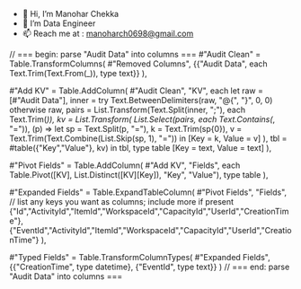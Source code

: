 - 👋 Hi, I’m Manohar Chekka
- 👀 I’m Data Engineer
- 📫 Reach me at : manoharch0698@gmail.com

<!---
MC140/MC140 is a ✨ special ✨ repository because its `README.md` (this file) appears on your GitHub profile.
You can click the Preview link to take a look at your changes.
--->
// === begin: parse "Audit Data" into columns ===
#"Audit Clean" =
    Table.TransformColumns(
        #"Removed Columns",
        {{"Audit Data", each Text.Trim(Text.From(_)), type text}}
    ),

#"Add KV" =
    Table.AddColumn(
        #"Audit Clean", "KV",
        each
            let
                raw   = [#"Audit Data"],
                inner = try Text.BetweenDelimiters(raw, "@{", "}", 0, 0) otherwise raw,
                pairs = List.Transform(Text.Split(inner, ";"), each Text.Trim(_)),
                kv    =
                    List.Transform(
                        List.Select(pairs, each Text.Contains(_, "=")),
                        (p) =>
                            let
                                sp = Text.Split(p, "="),
                                k  = Text.Trim(sp{0}),
                                v  = Text.Trim(Text.Combine(List.Skip(sp, 1), "="))
                            in
                                [Key = k, Value = v]
                    ),
                tbl   = #table({"Key","Value"}, kv)
            in
                tbl,
        type table [Key = text, Value = text]
    ),

#"Pivot Fields" =
    Table.AddColumn(
        #"Add KV", "Fields",
        each Table.Pivot([KV], List.Distinct([KV][Key]), "Key", "Value"),
        type table
    ),

#"Expanded Fields" =
    Table.ExpandTableColumn(
        #"Pivot Fields", "Fields",
        // list any keys you want as columns; include more if present
        {"Id","ActivityId","ItemId","WorkspaceId","CapacityId","UserId","CreationTime"},
        {"EventId","ActivityId","ItemId","WorkspaceId","CapacityId","UserId","CreationTime"}
    ),

#"Typed Fields" =
    Table.TransformColumnTypes(
        #"Expanded Fields",
        {{"CreationTime", type datetime}, {"EventId", type text}}
    )
// === end: parse "Audit Data" into columns ===